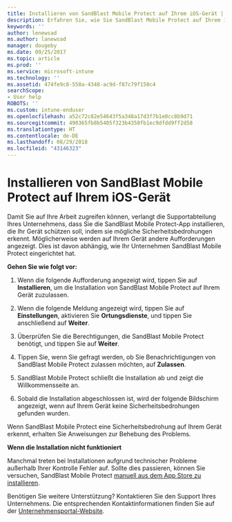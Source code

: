 ```yaml
---
title: Installieren von SandBlast Mobile Protect auf Ihrem iOS-Gerät | Microsoft-Dokumentation
description: Erfahren Sie, wie Sie SandBlast Mobile Protect auf Ihrem iOS-Gerät installieren.
keywords: ''
author: lenewsad
ms.author: lanewsad
manager: dougeby
ms.date: 09/25/2017
ms.topic: article
ms.prod: ''
ms.service: microsoft-intune
ms.technology: ''
ms.assetid: 474fe9c8-558a-4348-ac9d-f87c79f150c4
searchScope:
- User help
ROBOTS: ''
ms.custom: intune-enduser
ms.openlocfilehash: a52c72c82e54643f5a348a17d3f7b1e0cc8b9d71
ms.sourcegitcommit: 490365fb8b5405f323b4358fb1ec9dfdd9ff2d58
ms.translationtype: HT
ms.contentlocale: de-DE
ms.lasthandoff: 08/29/2018
ms.locfileid: "43146323"
---
```

# <a name="you-need-to-install-sandblast-mobile-protect-on-your-ios-device"></a>Installieren von SandBlast Mobile Protect auf Ihrem iOS-Gerät

Damit Sie auf Ihre Arbeit zugreifen können, verlangt die Supportabteilung Ihres Unternehmens, dass Sie die SandBlast Mobile Protect-App installieren, die Ihr Gerät schützen soll, indem sie mögliche Sicherheitsbedrohungen erkennt. Möglicherweise werden auf Ihrem Gerät andere Aufforderungen angezeigt. Dies ist davon abhängig, wie Ihr Unternehmen SandBlast Mobile Protect eingerichtet hat.

**Gehen Sie wie folgt vor:**

1.  Wenn die folgende Aufforderung angezeigt wird, tippen Sie auf **Installieren**, um die Installation von SandBlast Mobile Protect auf Ihrem Gerät zuzulassen.

2. Wenn die folgende Meldung angezeigt wird, tippen Sie auf **Einstellungen**, aktivieren Sie **Ortungsdienste**, und tippen Sie anschließend auf **Weiter**.

3. Überprüfen Sie die Berechtigungen, die SandBlast Mobile Protect benötigt, und tippen Sie auf **Weiter**.

4. Tippen Sie, wenn Sie gefragt werden, ob Sie Benachrichtigungen von SandBlast Mobile Protect zulassen möchten, auf **Zulassen**.

5. SandBlast Mobile Protect schließt die Installation ab und zeigt die Willkommensseite an.

6. Sobald die Installation abgeschlossen ist, wird der folgende Bildschirm angezeigt, wenn auf Ihrem Gerät keine Sicherheitsbedrohungen gefunden wurden.

Wenn SandBlast Mobile Protect eine Sicherheitsbedrohung auf Ihrem Gerät erkennt, erhalten Sie Anweisungen zur Behebung des Problems.

**Wenn die Installation nicht funktioniert**

Manchmal treten bei Installationen aufgrund technischer Probleme außerhalb Ihrer Kontrolle Fehler auf. Sollte dies passieren, können Sie versuchen, SandBlast Mobile Protect [manuell aus dem App Store zu installieren](https://itunes.apple.com/app/sandblast-mobile-protect/id1006390797).

Benötigen Sie weitere Unterstützung? Kontaktieren Sie den Support Ihres Unternehmens. Die entsprechenden Kontaktinformationen finden Sie auf der [Unternehmensportal-Website](https://go.microsoft.com/fwlink/?linkid=2010980).
